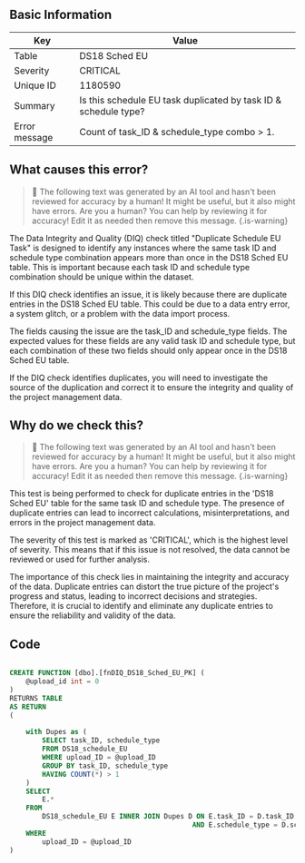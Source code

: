 ## Basic Information
| Key         | Value          |
|-------------|----------------|
| Table       | DS18 Sched EU |
| Severity    | CRITICAL |
| Unique ID   | 1180590   |
| Summary     | Is this schedule EU task duplicated by task ID & schedule type? |
| Error message | Count of task_ID & schedule_type combo > 1. |

## What causes this error?

> :robot: The following text was generated by an AI tool and hasn't been reviewed for accuracy by a human! It might be useful, but it also might have errors. Are you a human? You can help by reviewing it for accuracy! Edit it as needed then remove this message.
{.is-warning}

The Data Integrity and Quality (DIQ) check titled "Duplicate Schedule EU Task" is designed to identify any instances where the same task ID and schedule type combination appears more than once in the DS18 Sched EU table. This is important because each task ID and schedule type combination should be unique within the dataset.

If this DIQ check identifies an issue, it is likely because there are duplicate entries in the DS18 Sched EU table. This could be due to a data entry error, a system glitch, or a problem with the data import process. 

The fields causing the issue are the task_ID and schedule_type fields. The expected values for these fields are any valid task ID and schedule type, but each combination of these two fields should only appear once in the DS18 Sched EU table. 

If the DIQ check identifies duplicates, you will need to investigate the source of the duplication and correct it to ensure the integrity and quality of the project management data.
## Why do we check this?

> :robot: The following text was generated by an AI tool and hasn't been reviewed for accuracy by a human! It might be useful, but it also might have errors. Are you a human? You can help by reviewing it for accuracy! Edit it as needed then remove this message.
{.is-warning}

This test is being performed to check for duplicate entries in the 'DS18 Sched EU' table for the same task ID and schedule type. The presence of duplicate entries can lead to incorrect calculations, misinterpretations, and errors in the project management data. 

The severity of this test is marked as 'CRITICAL', which is the highest level of severity. This means that if this issue is not resolved, the data cannot be reviewed or used for further analysis. 

The importance of this check lies in maintaining the integrity and accuracy of the data. Duplicate entries can distort the true picture of the project's progress and status, leading to incorrect decisions and strategies. Therefore, it is crucial to identify and eliminate any duplicate entries to ensure the reliability and validity of the data.
## Code

```sql

CREATE FUNCTION [dbo].[fnDIQ_DS18_Sched_EU_PK] (
	@upload_id int = 0
)
RETURNS TABLE
AS RETURN
(
	
	with Dupes as (
		SELECT task_ID, schedule_type
		FROM DS18_schedule_EU
		WHERE upload_ID = @upload_ID
		GROUP BY task_ID, schedule_type
		HAVING COUNT(*) > 1
	)
	SELECT 
		E.*
	FROM 
		DS18_schedule_EU E INNER JOIN Dupes D ON E.task_ID = D.task_ID 
											 AND E.schedule_type = D.schedule_type
	WHERE 
		upload_ID = @upload_ID
)
```
